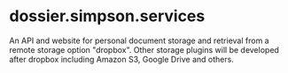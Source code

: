 # dossier.simpson.services
An API and website for personal document storage and retrieval from a remote storage option "dropbox". Other storage plugins will be developed after dropbox including Amazon S3, Google Drive and others.

